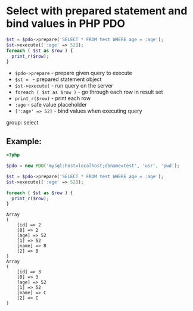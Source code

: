 # Select with prepared statement and bind values in PHP PDO

```php
$st = $pdo->prepare('SELECT * FROM test WHERE age = :age');
$st->execute([':age' => 52]);
foreach ( $st as $row ) {
  print_r($row);
}
```

- `$pdo->prepare` - prepare given query to execute
- `$st = ` - prepared statement object
- `$st->execute(` - run query on the server
- `foreach ( $st as $row )` - go through each row in result set
- `print_r($row)` - print each row
- `:age` - safe value placeholder
- `[':age' => 52]` - bind values when executing query

group: select

## Example: 
```php
<?php

$pdo = new PDO('mysql:host=localhost;dbname=test', 'usr', 'pwd');

$st = $pdo->prepare('SELECT * FROM test WHERE age = :age');
$st->execute([':age' => 52]);

foreach ( $st as $row ) {
  print_r($row);
}
```
```
Array
(
    [id] => 2
    [0] => 2
    [age] => 52
    [1] => 52
    [name] => B
    [2] => B
)
Array
(
    [id] => 3
    [0] => 3
    [age] => 52
    [1] => 52
    [name] => C
    [2] => C
)

```

